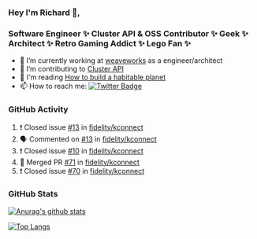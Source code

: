 ### Hey I'm Richard 👋, 

<h3 align="left">Software Engineer ✨ Cluster API & OSS Contributor ✨ Geek ✨ Architect ✨ Retro Gaming Addict ✨ Lego Fan ✨</h3>

- 🔭 I’m currently working at [weaveworks](https://github.com/weaveworks) as a engineer/architect
- 👯 I’m contributing to [Cluster API](https://github.com/kubernetes-sigs/cluster-api-provider-aws/pulls?q=is%3Aissue+is%3Apr+author%3Arichardcase+)
- 💬 I'm reading [How to build a habitable planet](https://www.amazon.co.uk/How-Build-Habitable-Planet-Humankind/dp/0691140065)
- 📫 How to reach me: [![Twitter Badge](https://img.shields.io/badge/-@fruit_case-00acee?style=flat&logo=Twitter&logoColor=white)](https://twitter.com/intent/follow?screen_name=fruit_case "Follow on Twitter")

### GitHub Activity 

<!--START_SECTION:activity-->
1. ❗️ Closed issue [#13](https://github.com//fidelity/kconnect/issues/13) in [fidelity/kconnect](https://github.com//fidelity/kconnect)
2. 🗣 Commented on [#13](https://github.com//fidelity/kconnect/issues/13) in [fidelity/kconnect](https://github.com//fidelity/kconnect)
3. ❗️ Closed issue [#10](https://github.com//fidelity/kconnect/issues/10) in [fidelity/kconnect](https://github.com//fidelity/kconnect)
4. 🎉 Merged PR [#71](https://github.com//fidelity/kconnect/pull/71) in [fidelity/kconnect](https://github.com//fidelity/kconnect)
5. ❗️ Closed issue [#70](https://github.com//fidelity/kconnect/issues/70) in [fidelity/kconnect](https://github.com//fidelity/kconnect)
<!--END_SECTION:activity-->

### GitHub Stats

[![Anurag's github stats](https://github-readme-stats.vercel.app/api?username=richardcase&count_private=true&show_icons=true)](https://github.com/anuraghazra/github-readme-stats)

[![Top Langs](https://github-readme-stats.vercel.app/api/top-langs/?username=richardcase&hide=html&layout=compact)](https://github.com/anuraghazra/github-readme-stats)
